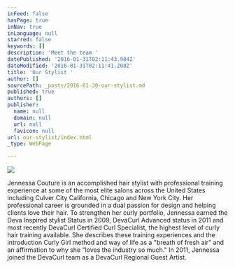```yaml
---
inFeed: false
hasPage: true
inNav: true
inLanguage: null
starred: false
keywords: []
description: 'Meet the team '
datePublished: '2016-01-31T02:11:43.984Z'
dateModified: '2016-01-31T02:11:41.208Z'
title: 'Our Stylist '
author: []
sourcePath: _posts/2016-01-30-our-stylist.md
published: true
authors: []
publisher:
  name: null
  domain: null
  url: null
  favicon: null
url: our-stylist/index.html
_type: WebPage

---
```

![](https://s3-us-west-2.amazonaws.com/the-grid-img/p/362c559b3f476fe59a06d69b02f62bda202d2dda.jpg)

​​Jennessa Couture is an accomplished hair stylist with professional training experience at some of the most elite salons across the United States including Culver City California, Chicago and New York City. Her professional career is grounded in a dual passion for design and helping clients love their hair. 
To strengthen her curly portfolio, Jennessa earned the Deva Inspired stylist Status in 2009, DevaCurl Advanced status in 2011 and most recently DevaCurl Certified Curl Specialist, the highest level of curly hair training available.
She describes these training experiences and the introduction Curly Girl method and way of life as a "breath of fresh air" and an affirmation to why she "loves the industry so much." 
In 2011, Jennessa joined the DevaCurl team as a DevaCurl Regional Guest Artist.